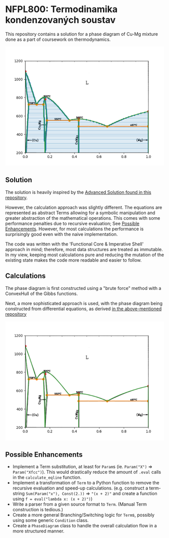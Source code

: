# NFPL800: Termodinamika kondenzovaných soustav

This repository contains a solution for a phase diagram of Cu-Mg mixture done as a part of coursework on thermodynamics.

![CuMg Phase Diagram](CuMg_diagram-withCH.png)

## Solution

The solution is heavily inspired by
the [Advanced Solution found in this repository](https://gitlab.mff.cuni.cz/svitakda/termodynamika-kondenzovanych-soustav-zapoctovy-program).

However, the calculation approach was slightly different.
The equations are represented as abstract Terms allowing for a symbolic manipulation and greater abstraction of the
mathematical operations.
This comes with some performance penalties due to recursive evaluation;
See [Possible Enhancements](#possible-enhancements).
However, for most calculations the performance is surprisingly good even with the naive implementation.

The code was written with the 'Functional Core & Imperative Shell' approach in mind; therefore, most data structures are
treated as immutable.
In my view, keeping most calculations pure and reducing the mutation of the existing state makes the code more readable
and easier to follow.

## Calculations

The phase diagram is first constructed using a "brute force" method with a ConvexHull of the Gibbs functions.

Next, a more sophisticated approach is used, with the phase diagram being constructed from differential equations, as
derived [in the above-mentioned repository](https://gitlab.mff.cuni.cz/svitakda/termodynamika-kondenzovanych-soustav-zapoctovy-program)

![CuMg Phase Diagram without ConvexHull](CuMg_diagram-noCH.png)

## Possible Enhancements

- Implement a Term substitution, at least for `Param`s (ie. `Param("X")` => `Param("Xfcc")`).
  This would drastically reduce the amount of `.eval` calls in the `calculate_eqline` function.
- Implement a transformation of `Term` to a Python function to remove the recursive evaluation and speed-up
  calculations.
  (e.g. construct a term-string `Sum(Param("x"), Const(2.))` => `"(x + 2)"` and create a function
  using `f = eval("lambda x: (x + 2)")`)
- Write a parser from a given source format to `Term`. (Manual Term construction is tedious.)
- Create a more general Branching/Switching logic for `Term`s, possibly using some generic `Condition` class.
- Create a `PhaseDiagram` class to handle the overall calculation flow in a more structured manner.